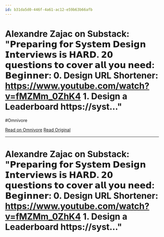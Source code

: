 ```yaml
---
id: b31da5d0-446f-4a61-ac12-e59b63b66afb
---
```


# Alexandre Zajac on Substack: "𝗣𝗿𝗲𝗽𝗮𝗿𝗶𝗻𝗴 𝗳𝗼𝗿 𝗦𝘆𝘀𝘁𝗲𝗺 𝗗𝗲𝘀𝗶𝗴𝗻 𝗜𝗻𝘁𝗲𝗿𝘃𝗶𝗲𝘄𝘀 𝗶𝘀 𝗛𝗔𝗥𝗗. 𝟮𝟬 𝗾𝘂𝗲𝘀𝘁𝗶𝗼𝗻𝘀 𝘁𝗼 𝗰𝗼𝘃𝗲𝗿 𝗮𝗹𝗹 𝘆𝗼𝘂 𝗻𝗲𝗲𝗱: 𝗕𝗲𝗴𝗶𝗻𝗻𝗲𝗿: 0. Design URL Shortener: https://www.youtube.com/watch?v=fMZMm_0ZhK4 1. Design a Leaderboard https://syst…"
#Omnivore

[Read on Omnivore](https://omnivore.app/me/alexandre-zajac-on-substack-0-design-url-shortener-https-www-you-190cf59577f)
[Read Original](https://substack.com/@alexzajac/note/c-62425401)


---
# Alexandre Zajac on Substack: "𝗣𝗿𝗲𝗽𝗮𝗿𝗶𝗻𝗴 𝗳𝗼𝗿 𝗦𝘆𝘀𝘁𝗲𝗺 𝗗𝗲𝘀𝗶𝗴𝗻 𝗜𝗻𝘁𝗲𝗿𝘃𝗶𝗲𝘄𝘀 𝗶𝘀 𝗛𝗔𝗥𝗗. 𝟮𝟬 𝗾𝘂𝗲𝘀𝘁𝗶𝗼𝗻𝘀 𝘁𝗼 𝗰𝗼𝘃𝗲𝗿 𝗮𝗹𝗹 𝘆𝗼𝘂 𝗻𝗲𝗲𝗱: 𝗕𝗲𝗴𝗶𝗻𝗻𝗲𝗿: 0. Design URL Shortener: https://www.youtube.com/watch?v=fMZMm_0ZhK4 1. Design a Leaderboard https://syst…"



